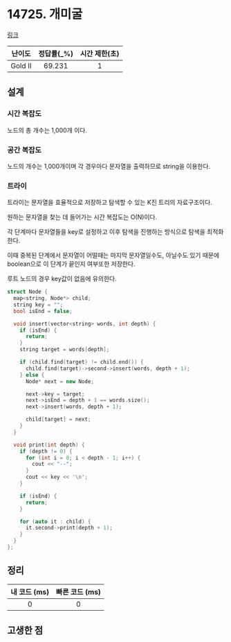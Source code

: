 # 14725. 개미굴

[링크](https://www.acmicpc.net/problem/14725)

| 난이도  | 정답률(\_%) | 시간 제한(초) |
| :-----: | :---------: | :-----------: |
| Gold II |   69.231    |       1       |

## 설계

### 시간 복잡도

노드의 총 개수는 1,000개 이다.

### 공간 복잡도

노드의 개수는 1,000개이며 각 경우마다 문자열을 출력하므로 string을 이용한다.

### 트라이

트라이는 문자열을 효율적으로 저장하고 탐색할 수 있는 K진 트리의 자료구조이다.

원하는 문자열을 찾는 데 들어가는 시간 복잡도는 O(N)이다.

각 단계마다 문자열들을 key로 설정하고 이후 탐색을 진행하는 방식으로 탐색을 최적화한다.

이때 중복된 단계에서 문자열이 어떨때는 마지막 문자열일수도, 아닐수도 있기 때문에 boolean으로 이 단계가 끝인지 여부또한 저장한다.

루트 노드의 경우 key값이 없음에 유의한다.

```cpp
struct Node {
  map<string, Node*> child;
  string key = "";
  bool isEnd = false;

  void insert(vector<string> words, int depth) {
    if (isEnd) {
      return;
    }
    string target = words[depth];

    if (child.find(target) != child.end()) {
      child.find(target)->second->insert(words, depth + 1);
    } else {
      Node* next = new Node;

      next->key = target;
      next->isEnd = depth + 1 == words.size();
      next->insert(words, depth + 1);

      child[target] = next;
    }
  }

  void print(int depth) {
    if (depth != 0) {
      for (int i = 0; i < depth - 1; i++) {
        cout << "--";
      }
      cout << key << '\n';
    }

    if (isEnd) {
      return;
    }

    for (auto it : child) {
      it.second->print(depth + 1);
    }
  }
};
```

## 정리

| 내 코드 (ms) | 빠른 코드 (ms) |
| :----------: | :------------: |
|      0       |       0        |

## 고생한 점
